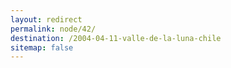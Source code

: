 ```yaml
---
layout: redirect
permalink: node/42/
destination: /2004-04-11-valle-de-la-luna-chile
sitemap: false
---
```


